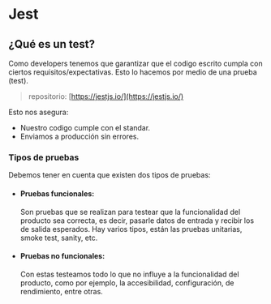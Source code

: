 # Jest

## ¿Qué es un test?

Como developers tenemos que garantizar que el codigo escrito cumpla con ciertos requisitos/expectativas. Esto lo hacemos por medio de una prueba (test).

> repositorio: [https://jestjs.io/](https://jestjs.io/)

Esto nos asegura:

- Nuestro codigo cumple con el standar.
- Enviamos a producción sin errores.

### Tipos de pruebas

Debemos tener en cuenta que existen dos tipos de pruebas:

- #### Pruebas funcionales:

  Son pruebas que se realizan para testear que la funcionalidad del producto sea correcta, es decir, pasarle datos de entrada y recibir los de salida esperados. Hay varios tipos, están las pruebas unitarias, smoke test, sanity, etc.

- #### Pruebas no funcionales:
  Con estas testeamos todo lo que no influye a la funcionalidad del producto, como por ejemplo, la accesibilidad, configuración, de rendimiento, entre otras.
